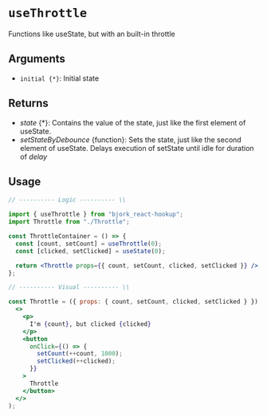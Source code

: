 # `useThrottle`

Functions like useState, but with an built-in throttle

## Arguments

- `initial {*}`: Initial state

## Returns

- _state_ {\*}: Contains the value of the state, just like the first element of useState.
- _setStateByDebounce_ {function}: Sets the state, just like the second element of useState. Delays execution of setState until idle for duration of _delay_

## Usage

```jsx
// ---------- Logic ---------- \\

import { useThrottle } from "bjork_react-hookup";
import Throttle from "./Throttle";

const ThrottleContainer = () => {
  const [count, setCount] = useThrottle(0);
  const [clicked, setClicked] = useState(0);

  return <Throttle props={{ count, setCount, clicked, setClicked }} />;
};

// ---------- Visual ---------- \\

const Throttle = ({ props: { count, setCount, clicked, setClicked } }) => (
  <>
    <p>
      I'm {count}, but clicked {clicked}
    </p>
    <button
      onClick={() => {
        setCount(++count, 1000);
        setClicked(++clicked);
      }}
    >
      Throttle
    </button>
  </>
);
```
